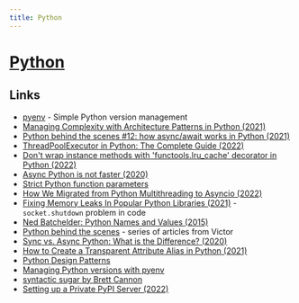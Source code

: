```yaml
---
title: Python
---
```


# [Python](https://www.python.org)

## Links

- [pyenv](https://github.com/pyenv/pyenv) - Simple Python version management
- [Managing Complexity with Architecture Patterns in Python (2021)](https://klaviyo.tech/managing-complexity-with-architecture-patterns-in-python-626b895710ca)
- [Python behind the scenes #12: how async/await works in Python (2021)](https://tenthousandmeters.com/blog/python-behind-the-scenes-12-how-asyncawait-works-in-python/)
- [ThreadPoolExecutor in Python: The Complete Guide (2022)](https://superfastpython.com/threadpoolexecutor-in-python/)
- [Don't wrap instance methods with 'functools.lru_cache' decorator in Python (2022)](https://rednafi.github.io/reflections/dont-wrap-instance-methods-with-functoolslru_cache-decorator-in-python.html)
- [Async Python is not faster (2020)](https://calpaterson.com/async-python-is-not-faster.html)
- [Strict Python function parameters](https://sethmlarson.dev/blog/strict-python-function-parameters)
- [How We Migrated from Python Multithreading to Asyncio (2022)](https://medium.com/@DorIndivo/how-we-migrated-from-python-multithreading-to-asyncio-128b0c8e4ec5)
- [Fixing Memory Leaks In Popular Python Libraries (2021)](https://www.paulsprogrammingnotes.com/2021/12/python-memory-leaks) - `socket.shutdown` problem in code
- [Ned Batchelder: Python Names and Values (2015)](https://nedbatchelder.com/text/names1.html)
- [Python behind the scenes](https://tenthousandmeters.com/tag/python-behind-the-scenes/) - series of articles from Victor
- [Sync vs. Async Python: What is the Difference? (2020)](https://blog.miguelgrinberg.com/post/sync-vs-async-python-what-is-the-difference)
- [How to Create a Transparent Attribute Alias in Python (2021)](https://adamj.eu/tech/2021/10/13/how-to-create-a-transparent-attribute-alias-in-python/)
- [Python Design Patterns](https://python-patterns.guide/)
- [Managing Python versions with pyenv](https://thepythoncorner.com/posts/2022-05-06-managing-python-versions-with-pyenv/)
- [syntactic sugar by Brett Cannon](https://snarky.ca/tag/syntactic-sugar/)
- [Setting up a Private PyPI Server (2022)](https://testdriven.io/blog/private-pypi/)
